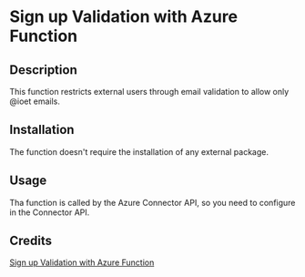 # Sign up Validation with Azure Function

## Description

This function restricts external users through email validation to allow only @ioet emails.

## Installation

The function doesn't require the installation of any external package. 

## Usage

Tha function is called by the Azure Connector API, so you need to configure in the Connector API.

## Credits

[Sign up Validation with Azure Function](https://github.com/ioet/time-tracker-ui/wiki/Sign-up-Validation-with-Azure-Function)
